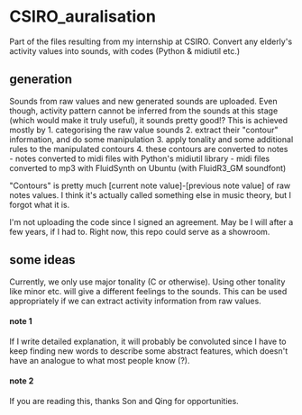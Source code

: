 # CSIRO_auralisation
Part of the files resulting from my internship at CSIRO. 
Convert any elderly's activity values into sounds, with codes (Python & midiutil etc.)

## generation
Sounds from raw values and new generated sounds are uploaded.
Even though, activity pattern cannot be inferred from the sounds at this stage (which would make it truly useful), it sounds pretty good!?
This is achieved mostly by 
    1. categorising the raw value sounds
    2. extract their "contour" information, and do some manipulation
    3. apply tonality and some additional rules to the manipulated contours
    4. these contours are converted to notes
        - notes converted to midi files with Python's midiutil library
        - midi files converted to mp3 with FluidSynth on Ubuntu (with FluidR3_GM soundfont)

"Contours" is pretty much [current note value]-[previous note value] of raw notes values. 
I think it's actually called something else in music theory, but I forgot what it is.

I'm not uploading the code since I signed an agreement. May be I will after a few years, if I had to.
Right now, this repo could serve as a showroom.

## some ideas
Currently, we only use major tonality (C or otherwise). Using other tonality like minor etc. will give a different feelings to the sounds.
This can be used appropriately if we can extract activity information from raw values.
#### note 1
If I write detailed explanation, it will probably be convoluted since I have to keep finding new words to describe some abstract features,
which doesn't have an analogue to what most people know (?).
#### note 2
If you are reading this, thanks Son and Qing for opportunities. 